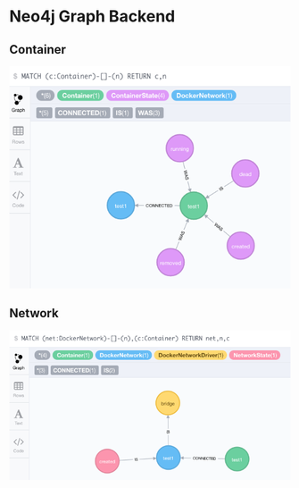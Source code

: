 # Neo4j Graph Backend

## Container

![](resources/pics/container_overview.png)

## Network

![](resources/pics/network_overview.png)